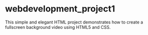 # webdevelopment_project1
This simple and elegant HTML project demonstrates how to create a fullscreen background video using HTML5 and CSS.
